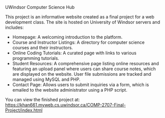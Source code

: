 UWindsor Computer Science Hub

This project is an informative website created as a final project for a web development class. The site is hosted on University of Windsor servers and includes:

- Homepage: A welcoming introduction to the platform.
- Course and Instructor Listings: A directory for computer science courses and their instructors.
- Online Coding Tutorials: A curated page with links to various programming tutorials.
- Student Resources: A comprehensive page listing online resources and featuring an upload panel where users can share course notes, which are displayed on the website. User file submissions are tracked and managed using MySQL and PHP.
- Contact Page: Allows users to submit inquiries via a form, which is emailed to the website administrator using a PHP script.

You can view the finished project at: https://khan661.myweb.cs.uwindsor.ca/COMP-2707-Final-Project/index.html
